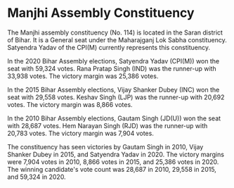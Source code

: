 # Manjhi Assembly Constituency

The Manjhi assembly constituency (No. 114) is located in the Saran district of Bihar. It is a General seat under the Maharajganj Lok Sabha constituency. Satyendra Yadav of the CPI(M) currently represents this constituency.

In the 2020 Bihar Assembly elections, Satyendra Yadav (CPI(M)) won the seat with 59,324 votes. Rana Pratap Singh (IND) was the runner-up with 33,938 votes. The victory margin was 25,386 votes.

In the 2015 Bihar Assembly elections, Vijay Shanker Dubey (INC) won the seat with 29,558 votes. Keshav Singh (LJP) was the runner-up with 20,692 votes. The victory margin was 8,866 votes.

In the 2010 Bihar Assembly elections, Gautam Singh (JD(U)) won the seat with 28,687 votes. Hem Narayan Singh (RJD) was the runner-up with 20,783 votes. The victory margin was 7,904 votes.

The constituency has seen victories by Gautam Singh in 2010, Vijay Shanker Dubey in 2015, and Satyendra Yadav in 2020. The victory margins were 7,904 votes in 2010, 8,866 votes in 2015, and 25,386 votes in 2020. The winning candidate's vote count was 28,687 in 2010, 29,558 in 2015, and 59,324 in 2020.
